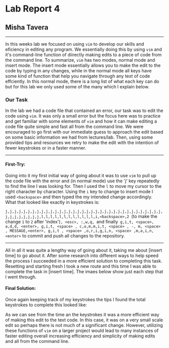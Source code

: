 # Lab Report 4
## Misha Tavera
----- 
  In this weeks lab we focused on using `vim` to develop our skills and eficiency in editing any program. We essentially doing this by using `vim` and it's command-line function of diirectly making edits to a piece of code from the command line. To summarize, `vim` has two modes, normal mode and insert mode. The insert mode essentially allows you to make the edit to the code by typing in any changes, while in the normal mode all keys have some kind of function that help you navigate through any text of code effciently. In this normal mode, there is a long list of what each key can do but for this lab we only used some of the many which I explain below. 

### Our Task

  In the lab we had a code file that contained an error, our task was to edit the code using `vim`. It was only a small error but the focus here was to practice and get familiar with some elements of `vim` and how it can make editing a code file quite simple and fast all from the command line. We were encouraged to go first with our immediate guess to approach the edit based on some basic information we had from lectures/lab. Then, using some provided tips and resources we retry to make the edit with the intention of fewer keystrokes or in a faster manner. 


----
#### First-Try:

Going into it my first initial way of going about it was to use `vim` to pull up the code file with the error and (in normal mode) use the 'j' key repeatedly to find the line I was looking for. Then I used the `l` to move my cursor to the right character by character. Using the `i` key to change to insert mode I used `<backspace>` and then typed the my intended change accordingly. What that looked like exactly in keystrokes is: 

`j,j,j,j,j,j,j,j,j,j,j,j,j,j,j,j,j,j,j,j,j,j,j,j,j,j,j,j,j,j,j,j,j,j,j,j,j,j,j,j,j,j,j,l,l,l,l,l,l,l,l,l,l,l,l,i,<backspace>,2 `(to make the change ``1`` to ``2`` after 'index')`, <esc>, :,w,q, `and finally` g,i,t, <space>, a,d,d, <enter>, g,i,t, <space> , c,o,m,m,i,t, <space> , -, m, <space> , MESSAGE,<enter>, g,i,t , <space> ,o,r,i,g,i,n, <space> ,m,a,i,n, <enter>` to commit and push all changes to the repository. 

----

All in all it was quite a lengthy way of going about it, taking me about [insert time] to go about it. After some research into different ways to help speed the process I succeeded in a more efficient solution to completing this task. Resetting and starting fresh I took a new route and this time I was able to complete the task in [insert time]. The imaes below show just each step that I went through. 


#### Final Solution:



Once again keeping track of my keystrokes the tips I found the total keystrokes to complete this looked like: 



As we can see from the time an the keystrokes it was a more efficient way of making this edit to the text code. In this case, it was on a very small scale edit so perhaps there is not much of a significant change. However, utilizing these functions of `vim` on a larger project would lead to many instances of faster editing overall increasing efficiency and simplicity of making edits and all from the command line.
